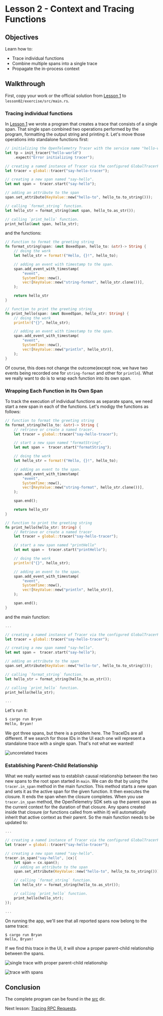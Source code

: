 # Lesson 2 - Context and Tracing Functions

## Objectives

Learn how to:

* Trace individual functions
* Combine multiple spans into a single trace
* Propagate the in-process context

## Walkthrough

First, copy your work or the official solution from [Lesson 1](../lesson01) to `lesson02/exercise/src/main.rs`.

### Tracing individual functions

In [Lesson 1](../lesson01) we wrote a program that creates a trace that consists of a single span. That single span combined two operations performed by the program, formatting the output string and printing it. Let's move those operations into standalone functions first:

```rust
// initializing the OpenTelemetry Tracer with the service name "hello-world"
let tp = init_tracer("hello-world")
    .expect("Error initializing tracer");

// creating a named instance of Tracer via the configured GlobalTracerProvider
let tracer = global::tracer("say-hello-tracer");

// creating a new span named "say-hello".
let mut span =  tracer.start("say-hello");

// adding an attribute to the span
span.set_attribute(KeyValue::new("hello-to", hello_to.to_string()));

// calling `format_string` function.
let hello_str = format_string(&mut span, hello_to.as_str());

// calling `print_hello` function.
print_hello(&mut span, hello_str);
```

and the functions:

```rust
// Function to format the greeting string
fn format_string(span: &mut BoxedSpan, hello_to: &str)-> String {
	// doing the work
	let hello_str = format!("Hello, {}!", hello_to);

	// adding an event with timestamp to the span.
    span.add_event_with_timestamp(
        "event",
        SystemTime::now(),
        vec![KeyValue::new("string-format", hello_str.clone())],
    );

	return hello_str
}

// function to print the greeting string
fn print_hello(span: &mut BoxedSpan, hello_str: String) {
    // doing the work
	println!("{}", hello_str);

	// adding an event with timestamp to the span.
    span.add_event_with_timestamp(
        "event",
        SystemTime::now(),
        vec![KeyValue::new("println", hello_str)],
    );
}
```

Of course, this does not change the outcome(except now, we have two events being recorded one for `string-format` and other for `println`). What we really want to do is to wrap each function into its own span.

### Wrapping Each Function in Its Own Span

To track the execution of individual functions as separate spans, we need start a new span in each of the functions. Let's modigy the functions as follows:

```rust
// function to format the greeting string
fn format_string(hello_to: &str)-> String {
	// retrieve or create a named tracer.
	let tracer = global::tracer("say-hello-tracer");

	// start a new span named "formatString".
    let mut span =  tracer.start("formatString");

    // doing the work
	let hello_str = format!("Hello, {}!", hello_to);

	// adding an event to the span.
    span.add_event_with_timestamp(
        "event",
        SystemTime::now(),
        vec![KeyValue::new("string-format", hello_str.clone())],
    );

    span.end();

	return hello_str
}

// function to print the greeting string
fn print_hello(hello_str: String) {
	// Retrieve or create a named tracer
    let tracer = global::tracer("say-hello-tracer");

	// start a new span named "printHello"
    let mut span =  tracer.start("printHello");

    // doing the work
	println!("{}", hello_str);

	// adding an event to the span.
    span.add_event_with_timestamp(
        "event",
        SystemTime::now(),
        vec![KeyValue::new("println", hello_str)],
    );

    span.end();
}
```
and the main function:

```rust
...

// creating a named instance of Tracer via the configured GlobalTracerProvider
let tracer = global::tracer("say-hello-tracer");

// creating a new span named "say-hello".
let mut span =  tracer.start("say-hello");

// adding an attribute to the span
span.set_attribute(KeyValue::new("hello-to", hello_to.to_string()));

// calling `format_string` function.
let hello_str = format_string(hello_to.as_str());

// calling `print_hello` function.
print_hello(hello_str);

...
```


Let's run it:

```bash
$ cargo run Bryan
Hello, Bryan!
```

We got three spans, but there is a problem here. The TraceIDs are all different. If we search for those IDs in the UI each one will represent a standalone trace with a single span. That's not what we wanted!

![uncorelated traces](rust_lesson02_uncorelated_traces.png)

### Establishing Parent-Child Relationship

What we really wanted was to establish causal relationship between the two new spans to the root span started in `main`. We can do that by using the `tracer.in_span` method in the main function. This method starts a new span and sets it as the active span for the given function. It then executes the closure. It ends the span when the closure completes. When you use `tracer.in_span` method, the OpenTelemetry SDK sets up the parent span as the current context for the duration of that closure. Any spans created inside that closure (or functions called from within it) will automatically inherit that active context as their parent. So the main function needs to be updated to:

```rust
...

// creating a named instance of Tracer via the configured GlobalTracerProvider
let tracer = global::tracer("say-hello-tracer");

// creating a new span named "say-hello".
tracer.in_span("say-hello", |cx|{
    let span = cx.span();
    // adding an attribute to the span
    span.set_attribute(KeyValue::new("hello-to", hello_to.to_string()));

    // calling `format_string` function.
    let hello_str = format_string(hello_to.as_str());

    // calling `print_hello` function.
	print_hello(hello_str);
});

...
```

On running the app, we'll see that all reported spans now belong to the same trace:

```
$ cargo run Bryan
Hello, Bryan!
```

If we find this trace in the UI, it will show a proper parent-child relationship between the spans.

![single trace with proper parent-child relationship](rust_lesson02_trace_with_spans.png)

![trace with spans](rust_lesson02_trace_with_spans_graphics.png)

## Conclusion

The complete program can be found in the [src](./src) dir.

Next lesson: [Tracing RPC Requests](../lesson03).